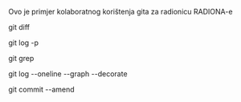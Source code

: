 Ovo je primjer kolaboratnog korištenja gita za radionicu
RADIONA-e


git diff

git log -p

git grep

git log --oneline --graph --decorate

git commit --amend


     

